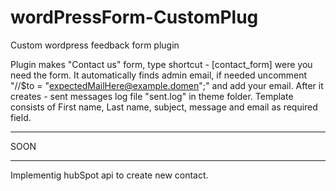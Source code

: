 # wordPressForm-CustomPlug
Custom wordpress feedback form plugin 

  Plugin makes "Contact us" form, type shortcut - [contact_form] were you need the form. It automatically finds admin email, if needed uncomment "//$to = "expectedMailHere@example.domen";" and add your email. After it creates - sent messages log file "sent.log" in theme folder. 
 Template consists of First name, Last name, subject, message and email as required field. 
 *****************************************************************************************
 SOON
 *****************************************************************************************
 Implementig hubSpot api to create new contact.
